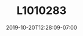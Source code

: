 ---
title: L1010283
date: 2019-10-20T12:28:09-07:00
draft: false
location: ""
img_url: https://d17enza3bfujl8.cloudfront.net/L1010283.jpg
original_fn: ""
tags:
- Orcas Island, WA
- Julian
- Tasha
- Olives

---